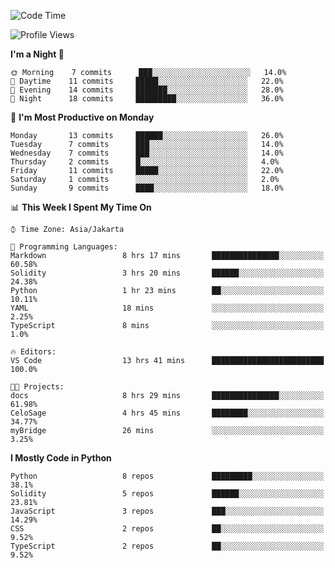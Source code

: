 <!--START_SECTION:waka-->
![Code Time](http://img.shields.io/badge/Code%20Time-1%2C330%20hrs%203%20mins-blue)

![Profile Views](http://img.shields.io/badge/Profile%20Views-0-blue)

**I'm a Night 🦉** 

```text
🌞 Morning    7 commits      ███░░░░░░░░░░░░░░░░░░░░░░   14.0% 
🌆 Daytime    11 commits     █████░░░░░░░░░░░░░░░░░░░░   22.0% 
🌃 Evening    14 commits     ███████░░░░░░░░░░░░░░░░░░   28.0% 
🌙 Night      18 commits     █████████░░░░░░░░░░░░░░░░   36.0%

```
📅 **I'm Most Productive on Monday** 

```text
Monday       13 commits     ██████░░░░░░░░░░░░░░░░░░░   26.0% 
Tuesday      7 commits      ███░░░░░░░░░░░░░░░░░░░░░░   14.0% 
Wednesday    7 commits      ███░░░░░░░░░░░░░░░░░░░░░░   14.0% 
Thursday     2 commits      █░░░░░░░░░░░░░░░░░░░░░░░░   4.0% 
Friday       11 commits     █████░░░░░░░░░░░░░░░░░░░░   22.0% 
Saturday     1 commits      ░░░░░░░░░░░░░░░░░░░░░░░░░   2.0% 
Sunday       9 commits      ████░░░░░░░░░░░░░░░░░░░░░   18.0%

```


📊 **This Week I Spent My Time On** 

```text
⌚︎ Time Zone: Asia/Jakarta

💬 Programming Languages: 
Markdown                 8 hrs 17 mins       ███████████████░░░░░░░░░░   60.58% 
Solidity                 3 hrs 20 mins       ██████░░░░░░░░░░░░░░░░░░░   24.38% 
Python                   1 hr 23 mins        ██░░░░░░░░░░░░░░░░░░░░░░░   10.11% 
YAML                     18 mins             ░░░░░░░░░░░░░░░░░░░░░░░░░   2.25% 
TypeScript               8 mins              ░░░░░░░░░░░░░░░░░░░░░░░░░   1.0%

🔥 Editors: 
VS Code                  13 hrs 41 mins      █████████████████████████   100.0%

🐱‍💻 Projects: 
docs                     8 hrs 29 mins       ███████████████░░░░░░░░░░   61.98% 
CeloSage                 4 hrs 45 mins       ████████░░░░░░░░░░░░░░░░░   34.77% 
myBridge                 26 mins             ░░░░░░░░░░░░░░░░░░░░░░░░░   3.25%

```

**I Mostly Code in Python** 

```text
Python                   8 repos             █████████░░░░░░░░░░░░░░░░   38.1% 
Solidity                 5 repos             ██████░░░░░░░░░░░░░░░░░░░   23.81% 
JavaScript               3 repos             ███░░░░░░░░░░░░░░░░░░░░░░   14.29% 
CSS                      2 repos             ██░░░░░░░░░░░░░░░░░░░░░░░   9.52% 
TypeScript               2 repos             ██░░░░░░░░░░░░░░░░░░░░░░░   9.52%

```



<!--END_SECTION:waka-->

